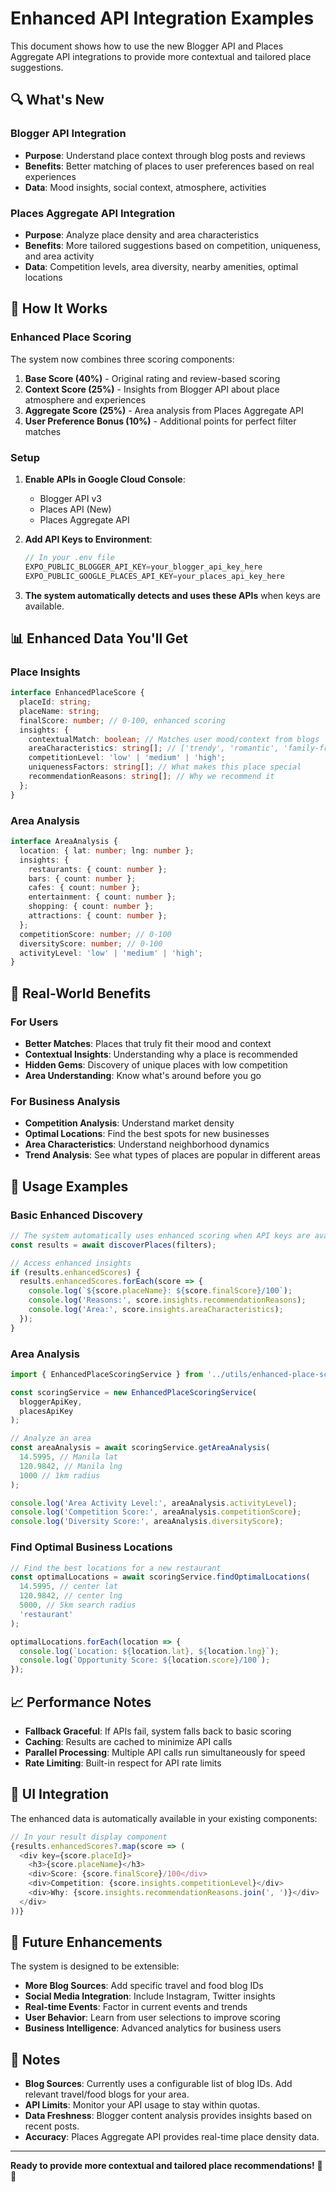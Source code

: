 # Enhanced API Integration Examples

This document shows how to use the new Blogger API and Places Aggregate API integrations to provide more contextual and tailored place suggestions.

## 🔍 **What's New**

### **Blogger API Integration**
- **Purpose**: Understand place context through blog posts and reviews
- **Benefits**: Better matching of places to user preferences based on real experiences
- **Data**: Mood insights, social context, atmosphere, activities

### **Places Aggregate API Integration**  
- **Purpose**: Analyze place density and area characteristics
- **Benefits**: More tailored suggestions based on competition, uniqueness, and area activity
- **Data**: Competition levels, area diversity, nearby amenities, optimal locations

## 🚀 **How It Works**

### **Enhanced Place Scoring**
The system now combines three scoring components:

1. **Base Score (40%)** - Original rating and review-based scoring
2. **Context Score (25%)** - Insights from Blogger API about place atmosphere and experiences
3. **Aggregate Score (25%)** - Area analysis from Places Aggregate API
4. **User Preference Bonus (10%)** - Additional points for perfect filter matches

### **Setup**

1. **Enable APIs in Google Cloud Console**:
   - Blogger API v3
   - Places API (New)
   - Places Aggregate API

2. **Add API Keys to Environment**:
   ```typescript
   // In your .env file
   EXPO_PUBLIC_BLOGGER_API_KEY=your_blogger_api_key_here
   EXPO_PUBLIC_GOOGLE_PLACES_API_KEY=your_places_api_key_here
   ```

3. **The system automatically detects and uses these APIs** when keys are available.

## 📊 **Enhanced Data You'll Get**

### **Place Insights**
```typescript
interface EnhancedPlaceScore {
  placeId: string;
  placeName: string;
  finalScore: number; // 0-100, enhanced scoring
  insights: {
    contextualMatch: boolean; // Matches user mood/context from blogs
    areaCharacteristics: string[]; // ['trendy', 'romantic', 'family-friendly']
    competitionLevel: 'low' | 'medium' | 'high';
    uniquenessFactors: string[]; // What makes this place special
    recommendationReasons: string[]; // Why we recommend it
  };
}
```

### **Area Analysis**
```typescript
interface AreaAnalysis {
  location: { lat: number; lng: number };
  insights: {
    restaurants: { count: number };
    bars: { count: number };
    cafes: { count: number };
    entertainment: { count: number };
    shopping: { count: number };
    attractions: { count: number };
  };
  competitionScore: number; // 0-100
  diversityScore: number; // 0-100
  activityLevel: 'low' | 'medium' | 'high';
}
```

## 🎯 **Real-World Benefits**

### **For Users**
- **Better Matches**: Places that truly fit their mood and context
- **Contextual Insights**: Understanding why a place is recommended
- **Hidden Gems**: Discovery of unique places with low competition
- **Area Understanding**: Know what's around before you go

### **For Business Analysis**
- **Competition Analysis**: Understand market density
- **Optimal Locations**: Find the best spots for new businesses
- **Area Characteristics**: Understand neighborhood dynamics
- **Trend Analysis**: See what types of places are popular in different areas

## 🔧 **Usage Examples**

### **Basic Enhanced Discovery**
```typescript
// The system automatically uses enhanced scoring when API keys are available
const results = await discoverPlaces(filters);

// Access enhanced insights
if (results.enhancedScores) {
  results.enhancedScores.forEach(score => {
    console.log(`${score.placeName}: ${score.finalScore}/100`);
    console.log('Reasons:', score.insights.recommendationReasons);
    console.log('Area:', score.insights.areaCharacteristics);
  });
}
```

### **Area Analysis**
```typescript
import { EnhancedPlaceScoringService } from '../utils/enhanced-place-scoring';

const scoringService = new EnhancedPlaceScoringService(
  bloggerApiKey,
  placesApiKey
);

// Analyze an area
const areaAnalysis = await scoringService.getAreaAnalysis(
  14.5995, // Manila lat
  120.9842, // Manila lng
  1000 // 1km radius
);

console.log('Area Activity Level:', areaAnalysis.activityLevel);
console.log('Competition Score:', areaAnalysis.competitionScore);
console.log('Diversity Score:', areaAnalysis.diversityScore);
```

### **Find Optimal Business Locations**
```typescript
// Find the best locations for a new restaurant
const optimalLocations = await scoringService.findOptimalLocations(
  14.5995, // center lat
  120.9842, // center lng
  5000, // 5km search radius
  'restaurant'
);

optimalLocations.forEach(location => {
  console.log(`Location: ${location.lat}, ${location.lng}`);
  console.log(`Opportunity Score: ${location.score}/100`);
});
```

## 📈 **Performance Notes**

- **Fallback Graceful**: If APIs fail, system falls back to basic scoring
- **Caching**: Results are cached to minimize API calls
- **Parallel Processing**: Multiple API calls run simultaneously for speed
- **Rate Limiting**: Built-in respect for API rate limits

## 🎨 **UI Integration**

The enhanced data is automatically available in your existing components:

```typescript
// In your result display component
{results.enhancedScores?.map(score => (
  <div key={score.placeId}>
    <h3>{score.placeName}</h3>
    <div>Score: {score.finalScore}/100</div>
    <div>Competition: {score.insights.competitionLevel}</div>
    <div>Why: {score.insights.recommendationReasons.join(', ')}</div>
  </div>
))}
```

## 🔮 **Future Enhancements**

The system is designed to be extensible:

- **More Blog Sources**: Add specific travel and food blog IDs
- **Social Media Integration**: Include Instagram, Twitter insights
- **Real-time Events**: Factor in current events and trends
- **User Behavior**: Learn from user selections to improve scoring
- **Business Intelligence**: Advanced analytics for business users

## 📝 **Notes**

- **Blog Sources**: Currently uses a configurable list of blog IDs. Add relevant travel/food blogs for your area.
- **API Limits**: Monitor your API usage to stay within quotas.
- **Data Freshness**: Blogger content analysis provides insights based on recent posts.
- **Accuracy**: Places Aggregate API provides real-time place density data.

---

**Ready to provide more contextual and tailored place recommendations!** 🎯✨